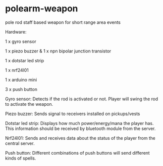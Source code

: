 # polearm-weapon
pole rod staff based weapon for short range area events

Hardware: 

1 x gyro sensor 

1 x piezo buzzer & 1 x npn bipolar junction transistor 

1 x dotstar led strip

1 x nrf24l01

1 x arduino mini

3 x push button


Gyro sensor: Detects if the rod is activated or not. Player will swing the rod to activate the weapon.

Piezo buzzer: Sends signal to receivers installed on pickups/vests 

Dotstar led strip: Displays how much power/energy/mana the player has. This information should be received by bluetooth module from the server.

Nrf24l01: Sends and receives data about the status of the player from the central server.

Push button: Different combinations of push buttons will send different kinds of spells.



